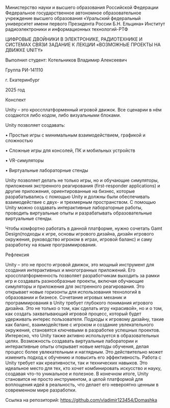 Министерство науки и высшего образования Российской Федерации
Федеральное государственное автономное образовательное учреждение высшего образования «Уральский федеральный университет имени первого Президента России Б.Н. Ельцина»
Институт радиоэлектроники и информационных технологий-РТФ








ЦИФРОВЫЕ ДВОЙНИКИ В ЭЛЕКТРОНИКЕ, РАДИОТЕХНИКЕ И СИСТЕМАХ СВЯЗИ
ЗАДАНИЕ К ЛЕКЦИИ
 «ВОЗМОЖНЫЕ ПРОЕКТЫ НА ДВИЖКЕ UNITY»







Выполнил студент:
Котельников Владимир Алексеевич

Группа РИ-141110






г. Екатеринбург

2025 год 

Конспект

Unity – это кроссплатформенный игровой движок. Все сценарии в нём создаются либо кодом, либо визуальными блоками.

Unity позволяет создавать:

•	Простые игры с минимальным взаимодействием, графикой и сложностью

•	Сложные игры для консолей, ПК и мобильных устройств

•	VR-симуляторы

•	Виртуальные лабораторные стенды

Unity позволяет делать не только игры, но и обучающие симуляторы, приложения экстренного реагирования (first-responder applications) и другие приложения, ориентированные на бизнес, которые разрабатывались с помощью Unity и должны были обеспечивать взаимодействие с двух- и трехмерным пространством. С помощью Unity можно создавать интерактивные лабораторные работы, проводить виртуальные опыты и разрабатывать образовательные виртуальные стенды.

Чтобы комфортно работать в данной платформе, нужно сочетать Gamt Design(подходы к игре, основы игрового дизайна, дизайн игрового окружения, руководство игроком в играх, игровой баланс) и саму разработку на языке программирования.








Рефлексия

Unity – это не просто игровой движок, это мощный инструмент для создания интерактивных и многогранных приложений. Его кроссплатформенность позволяет разработчикам выходить за рамки игр и создавать разнообразные проекты, включая обучающие симуляторы и приложения для экстренного реагирования. Это открывает новые горизонты для использования технологий в образовании и бизнесе.
Сочетание игровых механик и программирования в Unity требует глубокого понимания игрового дизайна. Это не только о том, как сделать игру «красивой», но и о том, как создать захватывающий игровой процесс, который будет удерживать интерес пользователя. Подходы к игровому дизайну, такие как баланс, взаимодействие с игроком и создание увлекательного окружения, становятся ключевыми в разработке успешных проектов.
Интересно, что Unity также активно используется в образовательных целях. Возможность создавать виртуальные лаборатории и интерактивные опыты открывает новые методы обучения, делая процесс более увлекательным и наглядным. Это действительно может изменить подход к обучению и повысить его эффективность.
Работа с Unity требует как креативности, так и технических навыков. Это идеальное место для тех, кто хочет комбинировать искусство и науку, создавая что-то уникальное и полезное. В конечном итоге, Unity становится не просто инструментом, а целой платформой для воплощения идей в реальность, что делает его невероятно ценным в современном мире разработки.

Ссылка на репозиторий: https://github.com/vladimir123454/Domashka
